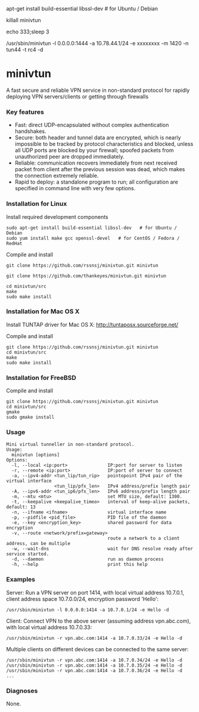 apt-get install build-essential libssl-dev    # for Ubuntu / Debian

killall minivtun

echo 333;sleep 3

/usr/sbin/minivtun -l 0.0.0.0:1444  -a 10.78.44.1/24  -e xxxxxxxx -m 1420 -n tun44  -t rc4 -d 


# minivtun
A fast secure and reliable VPN service in non-standard protocol for rapidly deploying VPN servers/clients or getting through firewalls

### Key features
* Fast: direct UDP-encapsulated without complex authentication handshakes.
* Secure: both header and tunnel data are encrypted, which is nearly impossible to be tracked by protocol characteristics and blocked, unless all UDP ports are blocked by your firewall; spoofed packets from unauthorized peer are dropped immediately.
* Reliable: communication recovers immediately from next received packet from client after the previous session was dead, which makes the connection extremely reliable.
* Rapid to deploy: a standalone program to run; all configuration are specified in command line with very few options.


### Installation for Linux

Install required development components

    sudo apt-get install build-essential libssl-dev   # for Ubuntu / Debian
    sudo yum install make gcc openssl-devel   # for CentOS / Fedora / RedHat
  
Compile and install

    git clone https://github.com/rssnsj/minivtun.git minivtun
    
    git clone https://github.com/thankeyes/minivtun.git minivtun
    
    cd minivtun/src
    make
    sudo make install

### Installation for Mac OS X

Install TUNTAP driver for Mac OS X: http://tuntaposx.sourceforge.net/

Compile and install

    git clone https://github.com/rssnsj/minivtun.git minivtun
    cd minivtun/src
    make
    sudo make install

### Installation for FreeBSD

Compile and install

    git clone https://github.com/rssnsj/minivtun.git minivtun
    cd minivtun/src
    gmake
    sudo gmake install

### Usage

	Mini virtual tunneller in non-standard protocol.
	Usage:
	  minivtun [options]
	Options:
	  -l, --local <ip:port>               IP:port for server to listen
	  -r, --remote <ip:port>              IP:port of server to connect
	  -a, --ipv4-addr <tun_lip/tun_rip>   pointopoint IPv4 pair of the virtual interface
					  <tun_lip/pfx_len>   IPv4 address/prefix length pair
	  -A, --ipv6-addr <tun_ip6/pfx_len>   IPv6 address/prefix length pair
	  -m, --mtu <mtu>                     set MTU size, default: 1300.
	  -t, --keepalive <keepalive_timeo>   interval of keep-alive packets, default: 13
	  -n, --ifname <ifname>               virtual interface name
	  -p, --pidfile <pid_file>            PID file of the daemon
	  -e, --key <encryption_key>          shared password for data encryption
	  -v, --route <network/prefix=gateway>
	                                      route a network to a client address, can be multiple
	  -w, --wait-dns                      wait for DNS resolve ready after service started.
	  -d, --daemon                        run as daemon process
	  -h, --help                          print this help

### Examples

Server: Run a VPN server on port 1414, with local virtual address 10.7.0.1, client address space 10.7.0.0/24, encryption password 'Hello':

    /usr/sbin/minivtun -l 0.0.0.0:1414 -a 10.7.0.1/24 -e Hello -d

Client: Connect VPN to the above server (assuming address vpn.abc.com), with local virtual address 10.7.0.33:

    /usr/sbin/minivtun -r vpn.abc.com:1414 -a 10.7.0.33/24 -e Hello -d

Multiple clients on different devices can be connected to the same server:

    /usr/sbin/minivtun -r vpn.abc.com:1414 -a 10.7.0.34/24 -e Hello -d
    /usr/sbin/minivtun -r vpn.abc.com:1414 -a 10.7.0.35/24 -e Hello -d
    /usr/sbin/minivtun -r vpn.abc.com:1414 -a 10.7.0.36/24 -e Hello -d
    ...

### Diagnoses

None.
